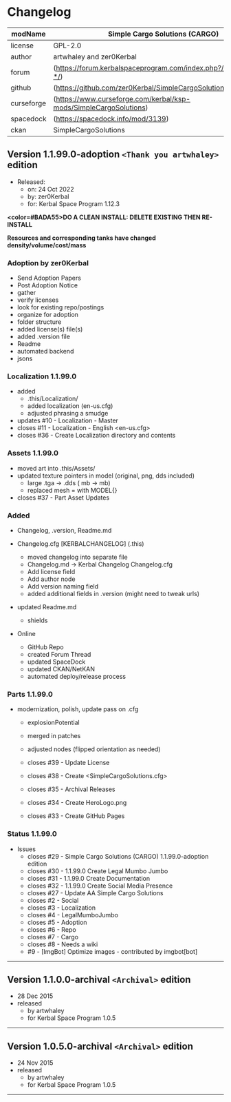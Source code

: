 # Changelog  
  
| modName    | Simple Cargo Solutions (CARGO)                                    |
| ---------- | ----------------------------------------------------------------- |
| license    | GPL-2.0                                                           |
| author     | artwhaley and zer0Kerbal                                          |
| forum      | (https://forum.kerbalspaceprogram.com/index.php?/topic/210255-*/) |
| github     | (https://github.com/zer0Kerbal/SimpleCargoSolutions)              |
| curseforge | (https://www.curseforge.com/kerbal/ksp-mods/SimpleCargoSolutions) |
| spacedock  | (https://spacedock.info/mod/3139)                                 |
| ckan       | SimpleCargoSolutions                                              |

## Version 1.1.99.0-adoption `<Thank you artwhaley>` edition

* Released:
  * on: 24 Oct 2022
  * by: zer0Kerbal
  * for: Kerbal Space Program 1.12.3

<b><color=#BADA55>DO A CLEAN INSTALL: DELETE EXISTING THEN RE-INSTALL</color></b>

<b>Resources and corresponding tanks have changed density/volume/cost/mass </b>

### Adoption by zer0Kerbal

* Send Adoption Papers
* Post Adoption Notice
* gather
* verify licenses
* look for existing repo/postings
* organize for adoption
* folder structure
* added license(s) file(s)
* added .version file
* Readme
* automated backend
* jsons

### Localization 1.1.99.0

* added
  * .this/Localization/
  * added localization (en-us.cfg)
  * adjusted phrasing a smudge
* updates #10 - Localization - Master
* closes #11 - Localization - English <en-us.cfg>
* closes #36 - Create Localization directory and contents

### Assets 1.1.99.0

* moved art into .this/Assets/
* updated texture pointers in model (original, png, dds included)
  * large .tga -> .dds ( mb ->	mb)
  * replaced mesh = with MODEL{}
* closes #37 - Part Asset Updates

### Added

* Changelog, .version, Readme.md
* Changelog.cfg [KERBALCHANGELOG] (.this)
  * moved changelog into separate file
  * Changelog.md -> Kerbal Changelog Changelog.cfg
  * Add license field
  * Add author node
  * Add version naming field
  * added additional fields in .version (might need to tweak urls)
* updated Readme.md
  * shields

* Online
  * GitHub Repo
  * created Forum Thread
  * updated SpaceDock
  * updated CKAN/NetKAN
  * automated deploy/release process

### Parts  1.1.99.0

* modernization, polish, update pass on .cfg
  * explosionPotential
  * merged in patches
  * adjusted nodes (flipped orientation as needed)

  * closes #39 - Update License
  * closes #38 - Create <SimpleCargoSolutions.cfg>
  * closes #35 - Archival Releases
  * closes #34 - Create HeroLogo.png
  * closes #33 - Create GitHub Pages


### Status 1.1.99.0

* Issues
  * closes #29 - Simple Cargo Solutions (CARGO) 1.1.99.0-adoption <Thank you artwhaley> edition
  * closes #30 - 1.1.99.0 Create Legal Mumbo Jumbo
  * closes #31 - 1.1.99.0 Create Documentation
  * closes #32 - 1.1.99.0 Create Social Media Presence
  * closes #27 - Update AA Simple Cargo Solutions
  * closes #2 - Social
  * closes #3 - Localization
  * closes #4 - LegalMumboJumbo
  * closes #5 - Adoption
  * closes #6 - Repo
  * closes #7 - Cargo
  * closes #8 - Needs a wiki
  * #9 - [ImgBot] Optimize images - contributed by imgbot[bot]

---

## Version 1.1.0.0-archival `<Archival>` edition

* 28 Dec 2015
* released
  * by artwhaley
  * for Kerbal Space Program 1.0.5

---

## Version 1.0.5.0-archival `<Archival>` edition

* 24 Nov 2015
* released
  * by artwhaley
  * for Kerbal Space Program 1.0.5

---
